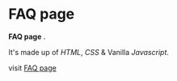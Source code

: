 # FAQ page

**FAQ page** .

It's made up of _HTML_, _CSS_ & Vanilla _Javascript_.

visit [FAQ page]()
